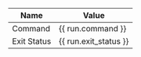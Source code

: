 | Name      | Value             |
| -         | -                 |
| Command     | {{ run.command }}     |
| Exit Status | {{ run.exit_status }} |
